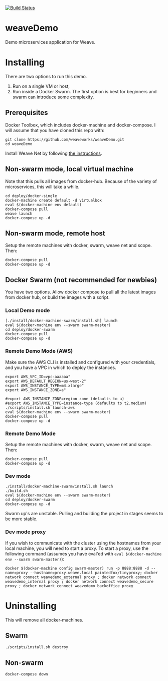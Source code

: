 [![Build Status](https://travis-ci.org/weaveworks/weaveDemo.svg?branch=master)](https://travis-ci.org/weaveworks/weaveDemo)

# weaveDemo
Demo microservices application for Weave.


# Installing
There are two options to run this demo. 

1. Run on a single VM or host, 
2. Run inside a Docker Swarm. The first option is best for beginners and swarm can introduce some complexity.


## Prerequisites
Docker Toolbox, which includes docker-machine and docker-compose. I will assume that you have cloned this repo with:
```
git clone https://github.com/weaveworks/weaveDemo.git
cd weaveDemo
```

Install Weave Net by following [the instructions](https://www.weave.works/install-weave-net/).

## Non-swarm mode, local virtual machine
Note that this pulls all images from docker-hub. Because of the variety of microservices, this will take a while.
```
cd deploy/docker-single
docker-machine create default -d virtualbox
eval $(docker-machine env default)
docker-compose pull
weave launch
docker-compose up -d
```

## Non-swarm mode, remote host
Setup the remote machines with docker, swarm, weave net and scope. Then:
```
docker-compose pull
docker-compose up -d
```

## Docker Swarm (not recommended for newbies)
You have two options. Allow docker compose to pull all the latest images from docker hub, or build the images with a script.

### Local Demo mode
```
[./install/docker-machine-swarm/install.sh] launch
eval $(docker-machine env --swarm swarm-master)
cd deploy/docker-swarm
docker-compose pull
docker-compose up -d
```

### Remote Demo Mode (AWS)
Make sure the AWS CLI is installed and configured with your credentials, and you have a VPC in which to deploy the instances.
```
export AWS_VPC_ID=vpc-aaaaaa"
export AWS_DEFAULT_REGION=us-west-2"
export AWS_INSTANCE_TYPE=m4.xlarge"
export AWS_INSTANCE_ZONE=a"

#export AWS_INSTANCE_ZONE=region-zone (defaults to a)
#export AWS_INSTANCE_TYPE=instance-type (defaults to t2.medium)
./scripts/install.sh launch-aws
eval $(docker-machine env --swarm swarm-master)
docker-compose pull
docker-compose up -d
```

### Remote Demo Mode
Setup the remote machines with docker, swarm, weave net and scope. Then:
```
docker-compose pull
docker-compose up -d
```

### Dev mode
```
./install/docker-machine-swarm/install.sh launch
./build.sh
eval $(docker-machine env --swarm swarm-master)
cd deploy/docker-swarm
docker-compose up -d
```
Swarm up's are unstable. Pulling and building the project in stages seems to be more stable.

### Dev mode proxy

If you wish to communicate with the cluster using the hostnames from your local machine, you will need to start a proxy. To start a proxy, use the following command (assumes you have eval'ed with `eval $(docker-machine env --swarm swarm-master)`):

```
docker $(docker-machine config swarm-master) run -p 8888:8888 -d --name=proxy --hostname=proxy.weave.local paintedfox/tinyproxy; docker network connect weavedemo_external proxy ; docker network connect weavedemo_internal proxy ; docker network connect weavedemo_secure proxy ; docker network connect weavedemo_backoffice proxy
```

# Uninstalling
This will remove all docker-machines.

## Swarm
```
./scripts/install.sh destroy
```

## Non-swarm
```
docker-compose down
```
